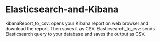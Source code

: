 # Elasticsearch-and-Kibana
kibanaReport_to_csv: opens your Kibana report on web browser and download the report. Then saves it as CSV.
Elasticsearch_to_csv: sends Elasticsearch query to your database and saves the output as CSV.
